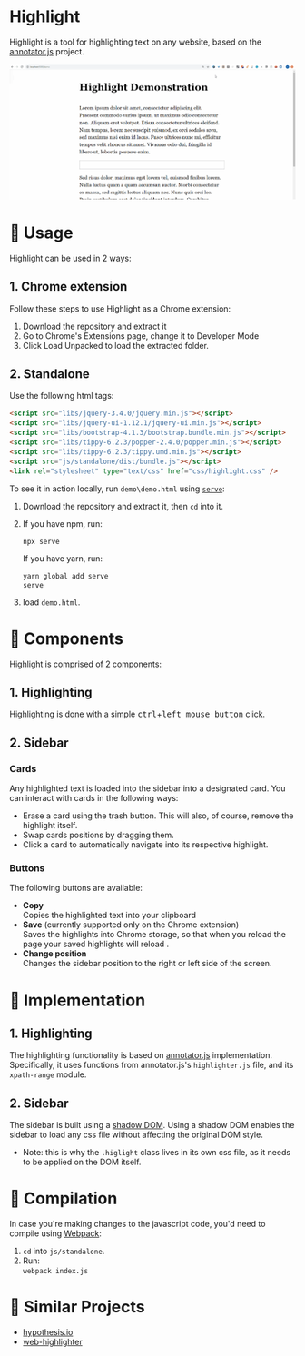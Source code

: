 # Highlight
Highlight is a tool for highlighting text on any website, based on the [annotator.js](http://annotatorjs.org/) project.

 ![demo](gif/highlight.gif)

# :wrench: Usage

Highlight can be used in 2 ways:  

## 1. Chrome extension  
Follow these steps to use Highlight as a Chrome extension:
   1. Download the repository and extract it  
   2. Go to Chrome's Extensions page, change it to Developer Mode  
   3. Click Load Unpacked to load the extracted folder.  
  
## 2. Standalone  
Use the following html tags:  
```html
<script src="libs/jquery-3.4.0/jquery.min.js"></script>
<script src="libs/jquery-ui-1.12.1/jquery-ui.min.js"></script>
<script src="libs/bootstrap-4.1.3/bootstrap.bundle.min.js"></script>
<script src="libs/tippy-6.2.3/popper-2.4.0/popper.min.js"></script>
<script src="libs/tippy-6.2.3/tippy.umd.min.js"></script>
<script src="js/standalone/dist/bundle.js"></script>
<link rel="stylesheet" type="text/css" href="css/highlight.css" />
```

To see it in action locally, run `demo\demo.html` using [`serve`](https://www.npmjs.com/package/serve):
1. Download the repository and extract it, then `cd` into it.
2. If you have npm, run:  

   ```
   npx serve  
   ```
   If you have yarn, run:  
   
   ```
   yarn global add serve
   serve
   ```
3. load `demo.html`.


# :rocket: Components
Highlight is comprised of 2 components: 

## 1. Highlighting 
Highlighting is done with a simple <kbd>ctrl</kbd>+<kbd>left mouse button</kbd> click.

## 2. Sidebar
### Cards
Any highlighted text is loaded into the sidebar into a designated card. You can interact with cards in the following ways:  
* Erase a card using the trash button. This will also, of course, remove the highlight itself. 
* Swap cards positions by dragging them.
* Click a card to automatically navigate into its respective highlight.
### Buttons
The following buttons are available:  
* **Copy**  
Copies the highlighted text into your clipboard 
* **Save** (currently supported only on the Chrome extension)   
Saves the highlights into Chrome storage, so that when you reload the page your saved highlights will reload .
* **Change position**  
Changes the sidebar position to the right or left side of the screen.

# :pencil: Implementation
## 1. Highlighting
The highlighting functionality is based on [annotator.js](http://annotatorjs.org/) implementation. Specifically, it uses functions from annotator.js's `highlighter.js` file, and its `xpath-range` module.
## 2. Sidebar
The sidebar is built using a [shadow DOM](https://developer.mozilla.org/en-US/docs/Web/Web_Components/Using_shadow_DOM). Using a shadow DOM enables the sidebar to load any css file without affecting the original DOM style. 
  * Note: this is why the `.higlight` class lives in its own css file, as it needs to be applied on the DOM itself.

# :hammer: Compilation
In case you're making changes to the javascript code, you'd need to compile using [Webpack](https://webpack.js.org/guides/installation/):
1. `cd` into `js/standalone`.
2. Run:  
  `webpack index.js` 

# :link: Similar Projects
- [hypothesis.io](https://github.com/hypothesis/h)
- [web-highlighter](https://github.com/alienzhou/web-highlighter)

